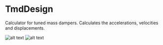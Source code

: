 # TmdDesign
Calculator for tuned mass dampers. Calculates the accelerations, velocities and displacements.

![alt text](https://user-images.githubusercontent.com/16364170/30773617-5d58fb14-a074-11e7-899a-530e5246144e.png)
![alt text](https://user-images.githubusercontent.com/16364170/30773620-68c33424-a074-11e7-99a3-88e1fd205942.png)
